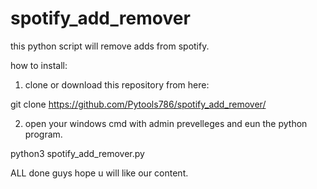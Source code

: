 # spotify_add_remover

this python script will remove adds from spotify.

how to install:

1) clone or download this repository from here:

git clone https://github.com/Pytools786/spotify_add_remover/

2) open your windows cmd with admin prevelleges and eun the python program.

python3 spotify_add_remover.py

ALL done guys hope u will like our content.
